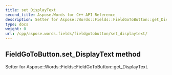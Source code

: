 ```yaml
---
title: set_DisplayText
second_title: Aspose.Words for C++ API Reference
description: Setter for Aspose::Words::Fields::FieldGoToButton::get_DisplayText. 
type: docs
weight: 0
url: /cpp/aspose.words.fields/fieldgotobutton/set_displaytext/
---
```

## FieldGoToButton.set_DisplayText method


Setter for Aspose::Words::Fields::FieldGoToButton::get_DisplayText. 

